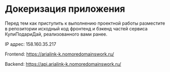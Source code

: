 # Докеризация приложения

Перед тем как приступить к выполнению проектной работы разместите в репозитории исходный код фронтенд и бэкенд частей сервиса КупиПодариДай, реализованного вами ранее. 

IP адрес: 158.160.35.217

Frontend: https://arialink-k.nomoredomainswork.ru/

Backend: https://api.arialink-k.nomoredomainswork.ru/